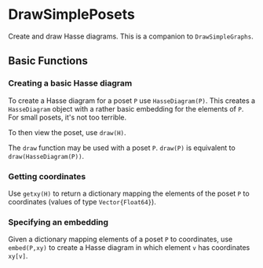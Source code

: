 # DrawSimplePosets
Create and draw Hasse diagrams. This is a companion to `DrawSimpleGraphs`.


## Basic Functions


### Creating a basic Hasse diagram

To create a Hasse diagram for a poset `P` use `HasseDiagram(P)`. This 
creates a `HasseDiagram` object with a rather basic embedding for the 
elements of `P`. For small posets, it's not too terrible.

To then view the poset, use `draw(H)`. 

The `draw` function may be used with a poset `P`. 
`draw(P)` is equivalent to `draw(HasseDiagram(P))`.

### Getting coordinates

Use `getxy(H)` to return a dictionary mapping the elements of the poset `P` 
to coordinates (values of type `Vector{Float64}`).

### Specifying an embedding

Given a dictionary mapping elements of a poset `P` to coordinates, use
`embed(P,xy)` to create a Hasse diagram in which element `v` has coordinates
`xy[v]`.